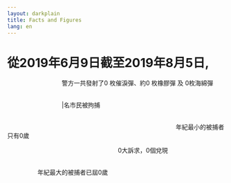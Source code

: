 ```yaml
---
layout: darkplain
title: Facts and Figures
lang: en
---
```


# 從2019年6月9日截至2019年8月5日,

<p>&#8195;&#8195;&#8195;&#8195;&#8195;&#8195;&#8195;&#8195;&#8195;警方一共發射了<span id="p1num">0</span> 枚催淚彈、<span id="pnuma">約</span><span id="p2num">0</span> 枚橡膠彈 及 <span id="p3num">0</span>枚海綿彈</p>
<p>&#8195;&#8195;&#8195;&#8195;&#8195;&#8195;&#8195;&#8195;&#8195;&#8195;&#8195;&#8195;&#8195;
	&#8195;&#8195;&#8195;&#8195;&#8195;&#8195;&#8195;&#8195;&#8195;&#8195;&#8195;&#8195;&#8195;&#8195;
	&#8195;&#8195;&#8195;&#8195;&#8195;&#8195;&#8195;&#8195;&#8195;<span id="m1num">|</span>名市民被拘捕</p>
<p>&#8195;&#8195;&#8195;&#8195;&#8195;&#8195;&#8195;&#8195;&#8195;
	&#8195;&#8195;&#8195;&#8195;&#8195;&#8195;&#8195;&#8195;&#8195;
	&#8195;&#8195;&#8195;&#8195;&#8195;&#8195;&#8195;&#8195;&#8195;
	&#8195;&#8195;&#8195;&#8195;&#8195;&#8195;&#8195;&#8195;&#8195;
	&#8195;&#8195;&#8195;&#8195;&#8195;&#8195;&#8195;&#8195;&#8195;
	&#8195;&#8195;&#8195;&#8195;&#8195;&#8195;&#8195;&#8195;&#8195;
	年紀最小的被捕者只有<span id="m2num">0</span>歲 </p>
<p>&#8195;&#8195;&#8195;&#8195;&#8195;&#8195;&#8195;&#8195;&#8195;
	&#8195;&#8195;&#8195;&#8195;&#8195;&#8195;&#8195;&#8195;&#8195;<span id="m4num">0</span>大訴求，<span id="p4num">0</span>個兌現</p>
<p>&#8195;&#8195;&#8195;&#8195;&#8195;&#8195;&#8195;&#8195;&#8195;
	&#8195;&#8195;&#8195;&#8195;
	&#8195;&#8195;&#8195;&#8195;&#8195;&#8195;&#8195;&#8195;&#8195;
	&#8195;&#8195;&#8195;&#8195;&#8195;&#8195;&#8195;&#8195;&#8195;
	&#8195;&#8195;&#8195;&#8195;&#8195;年紀最大的被捕者已屆<span id="m3num">0</span>歲</p>


<script> 
	function animateValue(id, start, end, duration) {
    // assumes integer values for start and end
    
    var obj = document.getElementById(id);
    var range = end - start;
    // no timer shorter than 50ms (not really visible any way)
    var minTimer = 50;
    // calc step time to show all interediate values
    var stepTime = Math.abs(Math.floor(duration / range));
    
    // never go below minTimer
    stepTime = Math.max(stepTime, minTimer);
    
    // get current time and calculate desired end time
    var startTime = new Date().getTime();
    var endTime = startTime + duration;
    var timer;
  
    function run() {
        var now = new Date().getTime();
        var remaining = Math.max((endTime - now) / duration, 0);
        var value = Math.round(end - (remaining * range));
        obj.innerHTML = value;
        if (value == end) {
            clearInterval(timer);
        }
    }
    
    timer = setInterval(run, stepTime);
    run();
}

animateValue("p1num", 0, 1000, 1000);
animateValue("m1num", 0, 502, 1000);

animateValue("p2num", 0, 160, 1000);
animateValue("m2num", 0, 16, 1000);

animateValue("p3num", 0, 150, 1000);
animateValue("m3num", 0, 76, 1000);

animateValue("p4num", 0, 0, 1000);
animateValue("m4num", 0, 5, 1000);
</script>